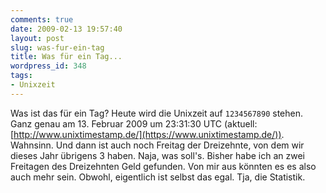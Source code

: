 ```yaml
---
comments: true
date: 2009-02-13 19:57:40
layout: post
slug: was-fur-ein-tag
title: Was für ein Tag...
wordpress_id: 348
tags:
- Unixzeit
---
```


Was ist das für ein Tag? Heute wird die Unixzeit auf ``1234567890`` stehen. Ganz genau am 13. Februar 2009 um 23:31:30 UTC (aktuell: [http://www.unixtimestamp.de/](https://www.unixtimestamp.de/)). Wahnsinn. Und dann ist auch noch Freitag der Dreizehnte, von dem wir dieses Jahr übrigens 3 haben. Naja, was soll's. Bisher habe ich an zwei Freitagen des Dreizehnten Geld gefunden. Von mir aus könnten es es also auch mehr sein. Obwohl, eigentlich ist selbst das egal. Tja, die Statistik.
